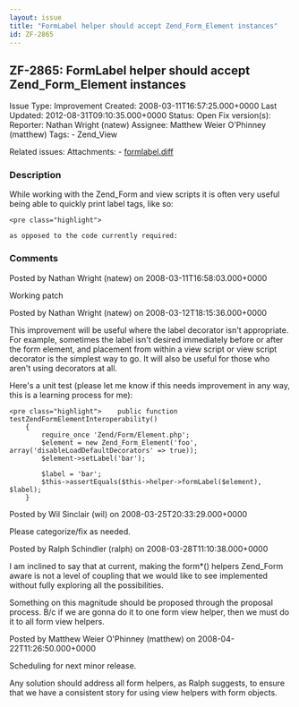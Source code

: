 ```yaml
---
layout: issue
title: "FormLabel helper should accept Zend_Form_Element instances"
id: ZF-2865
---
```


ZF-2865: FormLabel helper should accept Zend\_Form\_Element instances
---------------------------------------------------------------------

 Issue Type: Improvement Created: 2008-03-11T16:57:25.000+0000 Last Updated: 2012-08-31T09:10:35.000+0000 Status: Open Fix version(s): 
 Reporter:  Nathan Wright (natew)  Assignee:  Matthew Weier O'Phinney (matthew)  Tags: - Zend\_View
 
 Related issues: 
 Attachments: - [formlabel.diff](/issues/secure/attachment/11177/formlabel.diff)
 
### Description

While working with the Zend\_Form and view scripts it is often very useful being able to quickly print label tags, like so:

 
    <pre class="highlight">
    
    as opposed to the code currently required:
    


 

 

### Comments

Posted by Nathan Wright (natew) on 2008-03-11T16:58:03.000+0000

Working patch

 

 

Posted by Nathan Wright (natew) on 2008-03-12T18:15:36.000+0000

This improvement will be useful where the label decorator isn't appropriate. For example, sometimes the label isn't desired immediately before or after the form element, and placement from within a view script or view script decorator is the simplest way to go. It will also be useful for those who aren't using decorators at all.

Here's a unit test (please let me know if this needs improvement in any way, this is a learning process for me):

 
    <pre class="highlight">    public function testZendFormElementInteroperability()
        {
            require_once 'Zend/Form/Element.php';
            $element = new Zend_Form_Element('foo', array('disableLoadDefaultDecorators' => true));
            $element->setLabel('bar');
            
            $label = 'bar';
            $this->assertEquals($this->helper->formLabel($element), $label);
        }

 

 

Posted by Wil Sinclair (wil) on 2008-03-25T20:33:29.000+0000

Please categorize/fix as needed.

 

 

Posted by Ralph Schindler (ralph) on 2008-03-28T11:10:38.000+0000

I am inclined to say that at current, making the form\*() helpers Zend\_Form aware is not a level of coupling that we would like to see implemented without fully exploring all the possibilities.

Something on this magnitude should be proposed through the proposal process. B/c if we are gonna do it to one form view helper, then we must do it to all form view helpers.

 

 

Posted by Matthew Weier O'Phinney (matthew) on 2008-04-22T11:26:50.000+0000

Scheduling for next minor release.

Any solution should address all form helpers, as Ralph suggests, to ensure that we have a consistent story for using view helpers with form objects.

 

 